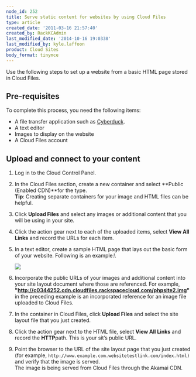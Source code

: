 ```yaml
---
node_id: 252
title: Serve static content for websites by using Cloud Files
type: article
created_date: '2011-03-16 21:57:40'
created_by: RackKCAdmin
last_modified_date: '2014-10-16 19:0338'
last_modified_by: kyle.laffoon
product: Cloud Sites
body_format: tinymce
---
```


Use the following steps to set up a website from a basic HTML page
stored in Cloud Files.

Pre-requisites
--------------

To complete this process, you need the following items:

-   A file transfer application such as
    [Cyberduck](http://www.rackspace.com/knowledge_center/article/configuring-rackspace-cloud-files-with-cyberduck).
-   A text editor
-   Images to display on the website
-   A Cloud Files account

Upload and connect to your content
----------------------------------

1.  Log in to the Cloud Control Panel.
2.  In the Cloud Files section, create a new container and select
    **Public (Enabled CDN)**for the type.\
     **Tip**: Creating separate containers for your image and HTML files
    can be helpful.
3.  Click **Upload Files** and select any images or additional content
    that you will be using in your site.
4.  Click the action gear next to each of the uploaded items, select
    **View All Links** and record  the URLs for each item.
5.  In a text editor, create a sample HTML page that lays out the basic
    form of your website. Following is an example:\

    ![](/knowledge_center/sites/default/files/field/image/sitelayoutpage_0.png)
6.  Incorporate the public URLs of your images and additional content
    into your site layout document where those are referenced. For
    example,
    **"http://c0344252.cdn.cloudfiles.rackspacecloud.com/phpsite2.img"**
    in the preceding example is an incorporated reference for an image
    file uploaded to Cloud Files.
7.  In the container in Cloud Files, click **Upload Files** and select
    the site layout file that you just created.
8.  Click the action gear next to the HTML file, select **View All
    Links** and record the **HTTP**path. This is your sit&rsquo;s public URL.
9.  Point the browser to the URL of the site layout page that you just
    created (for example,
    `http://www.example.com.websitetestlink.com/index.html)`  and verify
    that the image is served.\
     The image is being served from Cloud Files through the Akamai CDN.




